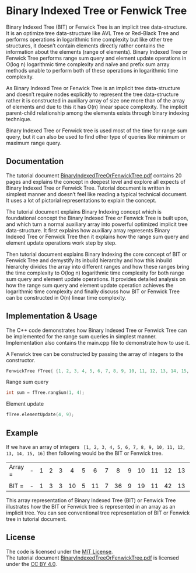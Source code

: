 # Binary Indexed Tree or Fenwick Tree

Binary Indexed Tree (BIT) or Fenwick Tree is an implicit tree data-structure. It is an optimize tree data-structure like AVL Tree or Red-Black Tree and performs operations in logarithmic time complexity but like other tree structures, it doesn’t contain elements directly rather contains the information about the elements (range of elements). Binary Indexed Tree or Fenwick Tree performs range sum query and element update operations in O(log n) logarithmic time complexity and  naïve and prefix sum array methods unable to perform both of these operations in logarithmic time complexity.

As Binary Indexed Tree or Fenwick Tree is an implicit tree data-structure and doesn’t require nodes explicitly to represent the tree data-structure rather it is constructed in auxiliary array of size one more than of the array of elements and due to this it has O(n) linear space complexity. The implicit parent-child relationship among the elements exists through binary indexing technique.

Binary Indexed Tree or Fenwick tree is used most of the time for range sum query, but it can also be used to find other type of queries like minimum or maximum range query.


## Documentation 

The tutorial document [BinaryIndexedTreeOrFenwickTree.pdf](https://github.com/vikasawadhiya/Binary-Indexed-Tree-Or-Fenwick-Tree/blob/main/BinaryIndexedTreeOrFenwickTree.pdf) contains 20 pages and explains the concept in deepest level and explore all expects of Binary Indexed Tree or Fenwick Tree. Tutorial document is written in simplest manner and doesn’t feel like reading a typical technical document. It uses a lot of pictorial representations to explain the concept.

The tutorial document explains Binary Indexing concept which is foundational concept the Binary Indexed Tree or Fenwick Tree is built upon, and which turn a normal auxiliary array into powerful optimized implicit tree data-structure. It first explains how auxiliary array represents Binary Indexed Tree or Fenwick Tree then it explains how the range sum query and element update operations work step by step.

Then tutorial document explains Binary Indexing the core concept of BIT or Fenwick Tree and demystify its inbuild hierarchy and how this inbuild hierarchy divides the array into different ranges and how these ranges bring the time complexity to O(log n) logarithmic time complexity for both range sum query and element update operations. It provides detailed analysis on how the range sum query and element update operation achieves the logarithmic time complexity and finally discuss how BIT or Fenwick Tree can be constructed in O(n) linear time complexity.


## Implementation & Usage

The C++ code demonstrates how Binary Indexed Tree or Fenwick Tree can be implemented for the range sum queries in simplest manner. Implementation also contains the main.cpp file to demonstrate how to use it.

A Fenwick tree can be constructed by passing the array of integers to the constructor.

```cpp
FenwickTree fTree{ {1, 2, 3, 4, 5, 6, 7, 8, 9, 10, 11, 12, 13, 14, 15, 16} };
```

Range sum query

```cpp
int sum = fTree.rangSum(1, 4);
```

Element update

```cpp
fTree.elementUpdate(4, 9);
```


## Example

If we have an array of integers ` [1, 2, 3, 4, 5, 6, 7, 8, 9, 10, 11, 12, 13, 14, 15, 16]` then following would be the BIT or Fenwick tree.

|               |   |   |   |   |    |   |    |   |    |   |    |    |    |    |    |    |    |
|:---           |:-:|:-:|:-:|:-:| :-:|:-:|:-: |:-:|:-: |:-:|:-: |:-: |:-: |:-: |:-: |:-: |:-: |
|Array =        | - | 1 | 2 | 3 | 4  | 5 | 6  | 7 | 8  | 9 | 10 | 11 | 12 | 13 | 14 | 15 | 16 |
|               |   |   |   |   |    |   |    |   |    |   |    |    |    |    |    |    |    |
|BIT =          | - | 1 | 3 | 3 | 10 | 5 | 11 | 7 | 36 | 9 | 19 | 11 | 42 | 13 | 27 | 15 | 136|

This array representation of Binary Indexed Tree (BIT) or Fenwick Tree illustrates how the BIT or Fenwick tree is represented in an array as an implicit tree. You can see conventional tree representation of BIT or Fenwick tree in tutorial document.


## License

The code is licensed under the [MIT License](https://github.com/vikasawadhiya/Binary-Indexed-Tree-Or-Fenwick-Tree/blob/main/LICENSE).<br/>
The tutorial document [BinaryIndexedTreeOrFenwickTree.pdf](https://github.com/vikasawadhiya/Binary-Indexed-Tree-Or-Fenwick-Tree/blob/main/BinaryIndexedTreeOrFenwickTree.pdf) is licensed under the [CC BY 4.0](https://creativecommons.org/licenses/by/4.0/).
